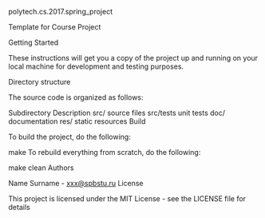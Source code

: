 polytech.cs.2017.spring_project

Template for Course Project

Getting Started

These instructions will get you a copy of the project up and running on your local machine for development and testing purposes.

Directory structure

The source code is organized as follows:

Subdirectory	Description
src/	source files
src/tests	unit tests
doc/	documentation
res/	static resources
Build

To build the project, do the following:

make
To rebuild everything from scratch, do the following:

make clean
Authors

Name Surname - xxx@spbstu.ru
License

This project is licensed under the MIT License - see the LICENSE file for details
